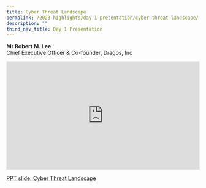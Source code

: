 ```yaml
---
title: Cyber Threat Landscape
permalink: /2023-highlights/day-1-presentation/cyber-threat-landscape/
description: ""
third_nav_title: Day 1 Presentation
---
```

<b>Mr Robert M. Lee</b><br> Chief Executive Officer &amp; Co-founder, Dragos, Inc

<div class="video-container">
<iframe width="853" height="315" src="https://www.youtube.com/embed/Dw983V7Tje0?si=gqo5DABsMfznoYGS" frameborder="0" allow="accelerometer; autoplay; encrypted-media; gyroscope; picture-in-picture" allowfullscreen=""></iframe></div>


[PPT slide: Cyber Threat Landscape](/files/OTCEP%202023%20Material/01%20Cyber%20Threat%20Landscape.pdf)





<style type="text/css"> 
	    .video-container {
      position: relative;
      padding-bottom: 56.25%; /* 16:9 */
      height: 0;
    }
    .video-container iframe {
      position: absolute;
      top: 0;
      left: 0;
      width: 100%;
      height: 100%;
    }
	</style>